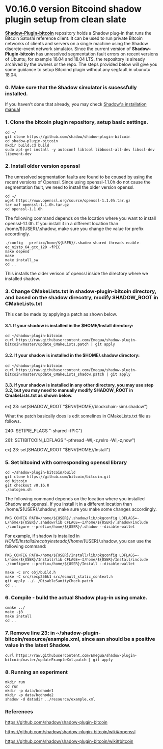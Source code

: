 # V0.16.0 version Bitcoind shadow plugin setup from clean slate 
[**Shadow-Plugin-bitcoin**](https://github.com/shadow/shadow-plugin-bitcoin) repository holds a Shadow plug-in that runs the Bitcoin Satoshi reference client. It can be used to run private Bitcoin networks of clients and servers on a single machine using the Shadow discrete-event network simulator. Since the current version of **Shadow-Plugin-bitcoin** has unresolved segmentation fault errors on recent versions of Ubuntu, for example 16.04 and 18.04 LTS, the repository is already archived by the owners or the repo. 
The steps provided below will give you some guidance to setup Bitcoind plugin without any segfault in ubunutu 18.04. 

### 0. Make sure that the Shadow simulator is sucessfully installed. 
If you haven't done that already, you may check [Shadow'a installation manual](https://github.com/shadow/shadow/blob/master/docs/1.1-Shadow.md) 
### 1. Clone the bitcoin plugin repository, setup basic settings. 
```
cd ~/
git clone https://github.com/shadow/shadow-plugin-bitcoin
cd shadow-plugin-bitcoin
mkdir build;cd build
sudo apt-get install -y autoconf libtool libboost-all-dev libssl-dev libevent-dev
```
### 2. Install older version openssl
The unresolved segmentation faults are found to be coused by using the recent versions of Openssl. Since using openssl-1.1.0h do not cause the segmentation fault, we need to install the older version openssl. 
```
cd ~/
wget https://www.openssl.org/source/openssl-1.1.0h.tar.gz
tar xaf openssl-1.1.0h.tar.gz
cd openssl-1.1.0h
```
The following command depends on the location where you want to install openssl-1.1.0h. If you install it in a different location than /home/${USER}/.shadow, make sure you change the value for prefix accordingly. 
```
./config --prefix=/home/${USER}/.shadow shared threads enable-ec_nistp_64_gcc_128 -fPIC
make depend
make
make install_sw
cd ..
```
This installs the older verison of openssl inside the directory where we installed shadow. 
### 3. Change CMakeLists.txt in shadow-plugin-bitcoin directory, and based on the shadow direcotry, modify SHADOW_ROOT in CMakeLists.txt
This can be made by applying a patch as shown below.
#### 3.1. If your shadow is installed in the $HOME/Install directory: 
```
cd ~/shadow-plugin-bitcoin
curl https://raw.githubusercontent.com/Emegua/shadow-plugin-bitcoin/master/update_CMakeLists.patch | git apply
```
#### 3.2. If your shadow is installed in the $HOME/.shadow directory:
```
cd ~/shadow-plugin-bitcoin
curl https://raw.githubusercontent.com/Emegua/shadow-plugin-bitcoin/master/update_CMakeLists_shadow.patch | git apply
```
#### 3.3. If your shadow is installed in any other directory, you may use step 3.2, but you may need to manually modify SHADOW_ROOT in CmakeLists.txt as shown below.
ex) 23: set(SHADOW_ROOT "$ENV{HOME}/blockchain-sim/.shadow")

What the patch basically does is edit somelines in CMakeLists.txt file as follows.

240: SET(PIE_FLAGS "-shared -fPIC")

261: SET(BITCOIN_LDFLAGS "-pthread -Wl,-z,relro -Wl,-z,now")

ex) 23: set(SHADOW_ROOT "$ENV{HOME}/Install")
### 5. Set bitcoind with corresponding openssl library
```
cd ~/shadow-plugin-bitcoin/build
git clone https://github.com/bitcoin/bitcoin.git
cd bitcoin
git checkout v0.16.0
./autogen.sh
```
The following command depends on the location where you installed Shadow and openssl. If you install it in a different location than /home/${USER}/.shadow, make sure you make some changes accordingly.  
```
PKG_CONFIG_PATH=/home/${USER}/.shadow/lib/pkgconfig LDFLAGS=-L/home/${USER}/.shadow/lib CFLAGS=-I/home/${USER}/.shadow/include ./configure --prefix=/home/${USER}/.shadow --disable-wallet
```
For example, if shadow is installed in $HOME/Install direcotry instead of /home/${USER}/.shadow, you can use the following command:
```
PKG_CONFIG_PATH=/home/${USER}/Install/lib/pkgconfig LDFLAGS=-L/home/${USER}/Install/lib CFLAGS=-I/home/${USER}/Install/include ./configure --prefix=/home/${USER}/Install --disable-wallet
```
```
make -C src obj/build.h
make -C src/secp256k1 src/ecmult_static_context.h
git apply ../../DisableSanityCheck.patch
cd ..
```
### 6. Compile - build the actual Shadow plug-in using cmake.
```
cmake ../
make -j8
make install
cd ..
```
### 7. Remove line 23: in ~/shadow-plugin-bitcoin/resource/example.xml, since asn should be a positive value in the latest Shadow.
```
curl https://raw.githubusercontent.com/Emegua/shadow-plugin-bitcoin/master/updateExampleXml.patch | git apply
```
### 8. Running an experiment
```
mkdir run
cd run
mkdir -p data/bcdnode1
mkdir -p data/bcdnode2
shadow -d datadir ../resource/example.xml
```
### References

https://github.com/shadow/shadow-plugin-bitcoin

https://github.com/shadow/shadow-plugin-bitcoin/wiki#openssl

https://github.com/shadow/shadow-plugin-bitcoin/wiki#bitcoin
